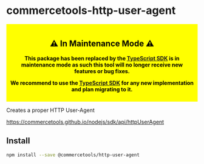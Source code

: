 # commercetools-http-user-agent

<div style="background-color: yellow; color: black; padding: 10px; text-align: center; font-weight: bold;">
  <h2>⚠️ In Maintenance Mode ⚠️</h2>
  <p>
    This package has been replaced by the <a href="https://docs.commercetools.com/sdk/typescript-sdk">TypeScript SDK</a> is in maintenance mode as such this tool will no longer receive new features or bug fixes.
  </p>
  <p>
    We recommend to use the <a href="https://docs.commercetools.com/sdk/typescript-sdk">TypeScript SDK</a> for any new implementation and plan migrating to it.
  </p>
</div>

Creates a proper HTTP User-Agent

https://commercetools.github.io/nodejs/sdk/api/httpUserAgent

## Install

```bash
npm install --save @commercetools/http-user-agent
```
